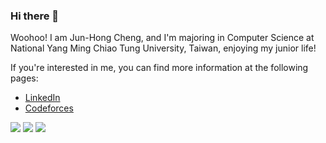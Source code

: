 ### Hi there 👋

Woohoo! I am Jun-Hong Cheng, and I'm majoring in Computer Science at National Yang Ming Chiao Tung University, Taiwan, enjoying my junior life!

If you're interested in me, you can find more information at the following pages:

- [LinkedIn](https://www.linkedin.com/in/jun-hong-cheng/)
- [Codeforces](https://codeforces.com/profile/BombAOne)


![](https://github-profile-summary-cards.vercel.app/api/cards/profile-details?username=qwe854896&theme=github_dark)
![](https://github-profile-summary-cards.vercel.app/api/cards/stats?username=qwe854896&theme=github_dark)
![](https://github-profile-summary-cards.vercel.app/api/cards/most-commit-language?username=qwe854896&theme=github_dark)


<!--
**qwe854896/qwe854896** is a ✨ _special_ ✨ repository because its `README.md` (this file) appears on your GitHub profile.

Here are some ideas to get you started:

- 🔭 I’m currently working on ...
- 🌱 I’m currently learning ...
- 👯 I’m looking to collaborate on ...
- 🤔 I’m looking for help with ...
- 💬 Ask me about ...
- 📫 How to reach me: ...
- 😄 Pronouns: ...
- ⚡ Fun fact: ...
-->
